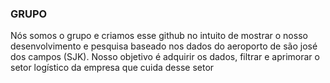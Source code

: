 ### GRUPO
Nós somos o grupo e criamos esse github no intuito de mostrar o nosso desenvolvimento e pesquisa baseado nos dados do aeroporto de são josé dos campos (SJK).
Nosso objetivo é adquirir os dados, filtrar e aprimorar o setor logístico da empresa que cuida desse setor
